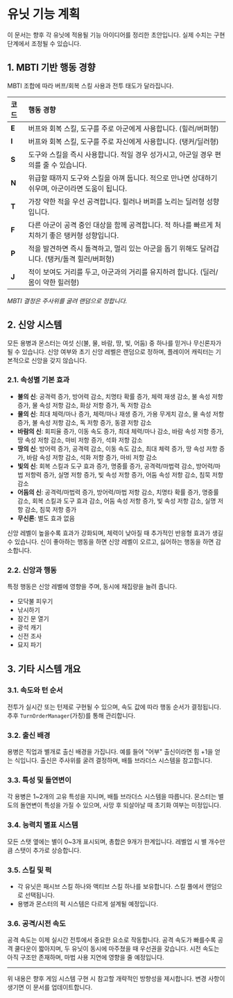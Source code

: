 # 유닛 기능 계획

이 문서는 향후 각 유닛에 적용될 기능 아이디어를 정리한 초안입니다. 실제 수치는 구현 단계에서 조정될 수 있습니다.

## 1. MBTI 기반 행동 경향

MBTI 조합에 따라 버프/회복 스킬 사용과 전투 태도가 달라집니다.

| 코드 | 행동 경향 |
| :--- | :--- |
| **E** | 버프와 회복 스킬, 도구를 주로 아군에게 사용합니다. (힐러/버퍼형) |
| **I** | 버프와 회복 스킬, 도구를 주로 자신에게 사용합니다. (탱커/딜러형) |
| **S** | 도구와 스킬을 즉시 사용합니다. 적일 경우 성가시고, 아군일 경우 편의를 줄 수 있습니다. |
| **N** | 위급할 때까지 도구와 스킬을 아껴 둡니다. 적으로 만나면 상대하기 쉬우며, 아군이라면 도움이 됩니다. |
| **T** | 가장 약한 적을 우선 공격합니다. 힐러나 버퍼를 노리는 딜러형 성향입니다. |
| **F** | 다른 아군이 공격 중인 대상을 함께 공격합니다. 적 하나를 빠르게 처치하기 좋은 탱커형 성향입니다. |
| **P** | 적을 발견하면 즉시 돌격하고, 멀리 있는 아군을 돕기 위해도 달려갑니다. (탱커/돌격 힐러/버퍼형) |
| **J** | 적이 보여도 거리를 두고, 아군과의 거리를 유지하려 합니다. (딜러/몸이 약한 힐러형) |

*MBTI 결정은 주사위를 굴려 랜덤으로 정합니다.*

## 2. 신앙 시스템

모든 용병과 몬스터는 여섯 신(불, 물, 바람, 땅, 빛, 어둠) 중 하나를 믿거나 무신론자가 될 수 있습니다. 신앙 여부와 초기 신앙 레벨은 랜덤으로 정하며, 플레이어 캐릭터는 기본적으로 신앙을 갖지 않습니다.

### 2.1. 속성별 기본 효과

- **불의 신**: 공격력 증가, 방어력 감소, 치명타 확률 증가, 체력 재생 감소, 불 속성 저항 증가, 물 속성 저항 감소, 화상 저항 증가, 독 저항 감소
- **물의 신**: 최대 체력/마나 증가, 체력/마나 재생 증가, 가용 무게치 감소, 물 속성 저항 증가, 불 속성 저항 감소, 독 저항 증가, 동결 저항 감소
- **바람의 신**: 회피율 증가, 이동 속도 증가, 최대 체력/마나 감소, 바람 속성 저항 증가, 땅 속성 저항 감소, 마비 저항 증가, 석화 저항 감소
- **땅의 신**: 방어력 증가, 공격력 감소, 이동 속도 감소, 최대 체력 증가, 땅 속성 저항 증가, 바람 속성 저항 감소, 석화 저항 증가, 마비 저항 감소
- **빛의 신**: 회복 스킬과 도구 효과 증가, 명중률 증가, 공격력/마법력 감소, 방어력/마법 저항력 증가, 실명 저항 증가, 빛 속성 저항 증가, 어둠 속성 저항 감소, 침묵 저항 감소
- **어둠의 신**: 공격력/마법력 증가, 방어력/마법 저항 감소, 치명타 확률 증가, 명중률 감소, 회복 스킬과 도구 효과 감소, 어둠 속성 저항 증가, 빛 속성 저항 감소, 실명 저항 감소, 침묵 저항 증가
- **무신론**: 별도 효과 없음

신앙 레벨이 높을수록 효과가 강화되며, 체력이 낮아질 때 추가적인 반응형 효과가 생길 수 있습니다. 신이 좋아하는 행동을 하면 신앙 레벨이 오르고, 싫어하는 행동을 하면 감소합니다.

### 2.2. 신앙과 행동

특정 행동은 신앙 레벨에 영향을 주며, 동시에 채집량을 늘려 줍니다.

- 모닥불 피우기
- 낚시하기
- 잠긴 문 열기
- 광석 캐기
- 신전 조사
- 묘지 파기

## 3. 기타 시스템 개요

### 3.1. 속도와 턴 순서

전투가 실시간 또는 턴제로 구현될 수 있으며, 속도 값에 따라 행동 순서가 결정됩니다. 추후 `TurnOrderManager`(가칭)를 통해 관리합니다.

### 3.2. 출신 배경

용병은 직업과 별개로 출신 배경을 가집니다. 예를 들어 "어부" 출신이라면 힘 +1을 얻는 식입니다. 출신은 주사위를 굴려 결정하며, 배틀 브라더스 시스템을 참고합니다.

### 3.3. 특성 및 돌연변이

각 용병은 1~2개의 고유 특성을 지니며, 배틀 브라더스 시스템을 따릅니다. 몬스터는 별도의 돌연변이 특성을 가질 수 있으며, 사망 후 되살아날 때 초기화 여부는 미정입니다.

### 3.4. 능력치 별표 시스템

모든 스탯 옆에는 별이 0~3개 표시되며, 총합은 9개가 한계입니다. 레벨업 시 별 개수만큼 스탯이 추가로 상승합니다.

### 3.5. 스킬 및 퍽

- 각 유닛은 패시브 스킬 하나와 액티브 스킬 하나를 보유합니다. 스킬 풀에서 랜덤으로 선택됩니다.
- 용병과 몬스터의 퍽 시스템은 다르게 설계될 예정입니다.

### 3.6. 공격/시전 속도

공격 속도는 이제 실시간 전투에서 중요한 요소로 작동합니다. 
공격 속도가 빠를수록 공격 쿨다운이 짧아지며, 두 유닛이 동시에 마주쳤을 때
우선권을 갖습니다. 시전 속도는 아직 구조만 존재하며, 마법 사용 지연에 영향을 줄 예정입니다.

---

위 내용은 향후 게임 시스템 구현 시 참고할 개략적인 방향성을 제시합니다. 변경 사항이 생기면 이 문서를 업데이트합니다.
